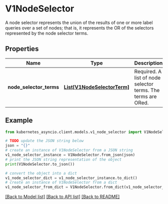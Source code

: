 # V1NodeSelector

A node selector represents the union of the results of one or more label queries over a set of nodes; that is, it represents the OR of the selectors represented by the node selector terms.

## Properties

Name | Type | Description | Notes
------------ | ------------- | ------------- | -------------
**node_selector_terms** | [**List[V1NodeSelectorTerm]**](V1NodeSelectorTerm.md) | Required. A list of node selector terms. The terms are ORed. | 

## Example

```python
from kubernetes_asyncio.client.models.v1_node_selector import V1NodeSelector

# TODO update the JSON string below
json = "{}"
# create an instance of V1NodeSelector from a JSON string
v1_node_selector_instance = V1NodeSelector.from_json(json)
# print the JSON string representation of the object
print(V1NodeSelector.to_json())

# convert the object into a dict
v1_node_selector_dict = v1_node_selector_instance.to_dict()
# create an instance of V1NodeSelector from a dict
v1_node_selector_from_dict = V1NodeSelector.from_dict(v1_node_selector_dict)
```
[[Back to Model list]](../README.md#documentation-for-models) [[Back to API list]](../README.md#documentation-for-api-endpoints) [[Back to README]](../README.md)


